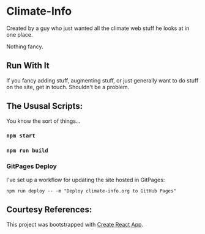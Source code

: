 # Climate-Info
Created by a guy who just wanted all the climate web stuff he looks at in one place.

Nothing fancy.

## Run With It
If you fancy adding stuff, augmenting stuff, or just generally want to do stuff on the site, get in touch. Shouldn't be a problem.

## The Ususal Scripts:
You know the sort of things...

### `npm start`

### `npm run build`

### GitPages Deploy
I've set up a workflow for updating the site hosted in GitPages:
```
npm run deploy -- -m "Deploy climate-info.org to GitHub Pages"
```

## Courtesy References:

This project was bootstrapped with [Create React App](https://github.com/facebook/create-react-app).


